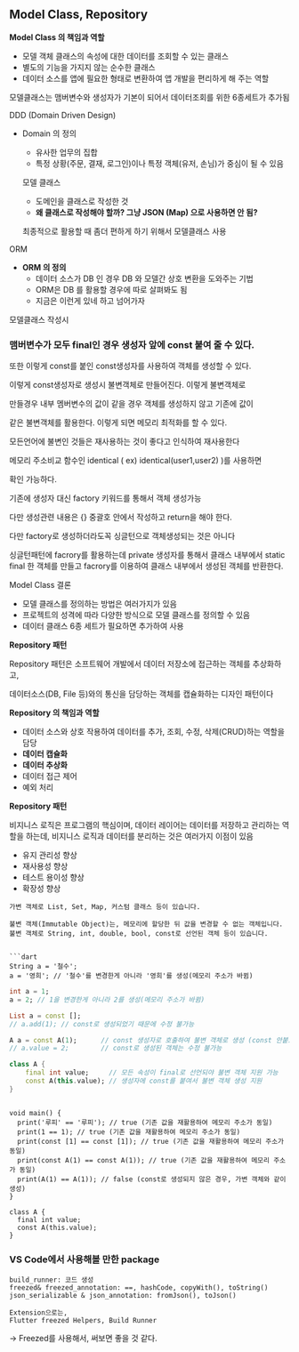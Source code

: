 ## **Model Class, Repository**

**Model Class 의 책임과 역할**

- 모델 객체 클래스의 속성에 대한 데이터를 조회할 수 있는 클래스
- 별도의 기능을 가지지 않는 순수한 클래스
- 데이터 소스를 앱에 필요한 형태로 변환하여 앱 개발을 편리하게 해 주는 역할

모델클래스는 맴버변수와 생성자가 기본이 되어서 데이터조회를 위한 6종세트가  추가됨

DDD (Domain Driven Design)

- Domain 의 정의
    - 유사한 업무의 집합
    - 특정 상황(주문, 결재, 로그인)이나 특정 객체(유저, 손님)가 중심이 될 수 있음
    
    모델 클래스
    
    - 도메인을 클래스로 작성한 것
    - **왜 클래스로 작성해야 할까? 그냥 JSON (Map) 으로 사용하면 안 됨?**
    
    최종적으로 활용할 때 좀더 편하게 하기 위해서 모델클래스 사용
    

ORM

- **ORM 의 정의**
    - 데이터 소스가 DB 인 경우 DB 와 모델간 상호 변환을 도와주는 기법
    - ORM은 DB 를 활용할 경우에 따로 살펴봐도 됨
    - 지금은 이런게 있네 하고 넘어가자

모델클래스 작성시

### 맴버변수가 모두 final인 경우 생성자 앞에 const 붙여 줄 수 있다.

또한 이렇게  const를 붙인 const생성자를 사용하여 객체를 생성할 수 있다.

이렇게 const생성자로 생성시 불변객체로 만들어진다. 이렇게 불변객체로 

만들경우 내부 멤버변수의 값이 같을 경우 객체를 생성하지 않고 기존에 값이 

같은 불변객체를 활용한다.  이렇게 되면 메모리 최적화를 할 수 있다.


모든언어에 불변인 것들은 재사용하는 것이 좋다고 인식하여 재사용한다  

메모리 주소비교 함수인 identical ( ex) identical(user1,user2) )를 사용하면

확인 가능하다.

기존에 생성자 대신 factory 키워드를 통해서 객체 생성가능

다만 생성관련 내용은 {} 중괄호 안에서 작성하고 return을 해야 한다. 

다만 factory로 생성하더라도꼭 싱글턴으로 객체생성되는 것은 아니다 

싱글턴패턴에 facrory를 활용하는데 private 생성자를 통해서 클래스 내부에서 
static final 한 객체를 만들고 facrory를 이용하여 클래스 내부에서 생성된 객체를 
반환한다.

Model Class 결론

- 모델 클래스를 정의하는 방법은 여러가지가 있음
- 프로젝트의 성격에 따라 다양한 방식으로 모델 클래스를 정의할 수 있음
- 데이터 클래스 6종 세트가 필요하면 추가하여 사용

**Repository 패턴**

Repository 패턴은 소프트웨어 개발에서 데이터 저장소에 접근하는 객체를 추상화하고,

데이터소스(DB, File 등)와의 통신을 담당하는 객체를 캡슐화하는 디자인 패턴이다

**Repository 의 책임과 역할**

- 데이터 소스와 상호 작용하여 데이터를 추가, 조회, 수정, 삭제(CRUD)하는 역할을 담당
- **데이터 캡슐화**
- **데이터 추상화**
- 데이터 접근 제어
- 예외 처리

**Repository 패턴**

비지니스 로직은 프로그램의 핵심이며, 데이터 레이어는 데이터를 저장하고
관리하는 역할을 하는데, 비지니스 로직과 데이터를 분리하는 것은 여러가지 
이점이 있음

- 유지 관리성 향상
- 재사용성 향상
- 테스트 용이성 향상
- 확장성 향상


```
가변 객체로 List, Set, Map, 커스텀 클래스 등이 있습니다.
```

```
불변 객체(Immutable Object)는, 메모리에 할당한 뒤 값을 변경할 수 없는 객체입니다.
불변 객체로 String, int, double, bool, const로 선언된 객체 등이 있습니다.


```dart
String a = '철수';
a = '영희'; // '철수'를 변경한게 아니라 '영희'를 생성(메모리 주소가 바뀜)
```

```dart
int a = 1;
a = 2; // 1을 변경한게 아니라 2를 생성(메모리 주소가 바뀜)
```

```dart
List a = const [];
// a.add(1); // const로 생성되었기 때문에 수정 불가능
```

```dart
A a = const A(1);      // const 생성자로 호출하여 불변 객체로 생성 (const 안붙으면 가변 객체 규칙을 따라 매번 새롭게 생성)
// a.value = 2;        // const로 생성된 객체는 수정 불가능

class A {
	final int value;     // 모든 속성이 final로 선언되야 불변 객체 지원 가능
	const A(this.value); // 생성자에 const를 붙여서 불변 객체 생성 지원
}
```

```

void main() {
  print('루피' == '루피'); // true (기존 값을 재활용하여 메모리 주소가 동일)
  print(1 == 1); // true (기존 값을 재활용하여 메모리 주소가 동일)
  print(const [1] == const [1]); // true (기존 값을 재활용하여 메모리 주소가 동일)
  print(const A(1) == const A(1)); // true (기존 값을 재활용하여 메모리 주소가 동일)
  print(A(1) == A(1)); // false (const로 생성되지 않은 경우, 가변 객체와 같이 생성)
}

class A {
  final int value;
  const A(this.value);
}
```


### VS Code에서 사용해볼 만한 package
```
build_runner: 코드 생성
freezed& freezed_annotation: ==, hashCode, copyWith(), toString()
json_serializable & json_annotation: fromJson(), toJson()

Extension으로는, 
Flutter freezed Helpers, Build Runner
```

-> Freezed를 사용해서, 써보면 좋을 것 같다. 
